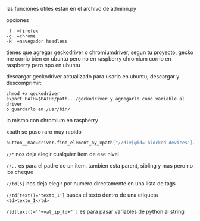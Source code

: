 las funciones utiles estan en el archivo de adminn.py

opciones 

```
-f  =firefox
-g  =chrome
-H  =navegador headless
```

tienes que agregar geckodriver o chromiumdriver, segun tu proyecto, gecko me corrio bien en ubuntu pero no en raspberry
chromium corrio en raspberry pero npo en ubuntu


descargar geckodriver actualizado para usarlo en ubuntu, descargar y descomprimir:

```
chmod +x geckodriver
export PATH=$PATH:/path.../geckodriver y agregarlo como variable al driver
o guardarlo en /usr/bin/
```

lo mismo con chromium en raspberry

xpath se puso raro muy rapido
```py
button__mac=driver.find_element_by_xpath("//div[@id='blocked-devices']//table[@class='data']//tbody//*//td[text()='"+val_ip_td+"']//..//td[5]")
```

`//*` nos deja elegir cualquier item de ese nivel

`//..` es para el padre de un item, tambien esta parent, sibling y mas pero no los cheque 

`//td[5]` nos deja elegir por numero directamente en una lista de tags

`//td[text()='texto_1']` busca el texto dentro de una etiqueta `<td>texto_1</td>`

`/td[text()='"+val_ip_td+"']` es para pasar variables de python al string